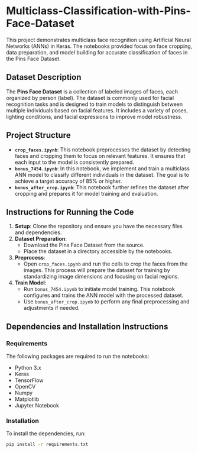 # Multiclass-Classification-with-Pins-Face-Dataset

This project demonstrates multiclass face recognition using Artificial Neural Networks (ANNs) in Keras. The notebooks provided focus on face cropping, data preparation, and model building for accurate classification of faces in the Pins Face Dataset.

## Dataset Description

The **Pins Face Dataset** is a collection of labeled images of faces, each organized by person (label). The dataset is commonly used for facial recognition tasks and is designed to train models to distinguish between multiple individuals based on facial features. It includes a variety of poses, lighting conditions, and facial expressions to improve model robustness.

## Project Structure

- **`crop_faces.ipynb`**: This notebook preprocesses the dataset by detecting faces and cropping them to focus on relevant features. It ensures that each input to the model is consistently prepared.
- **`bonus_7454.ipynb`**: In this notebook, we implement and train a multiclass ANN model to classify different individuals in the dataset. The goal is to achieve a target accuracy of 85% or higher.
- **`bonus_after_crop.ipynb`**: This notebook further refines the dataset after cropping and prepares it for model training and evaluation.

## Instructions for Running the Code

1. **Setup**: Clone the repository and ensure you have the necessary files and dependencies.
2. **Dataset Preparation**:
   - Download the Pins Face Dataset from the source.
   - Place the dataset in a directory accessible by the notebooks.
3. **Preprocess**:
   - Open `crop_faces.ipynb` and run the cells to crop the faces from the images. This process will prepare the dataset for training by standardizing image dimensions and focusing on facial regions.
4. **Train Model**:
   - Run `bonus_7454.ipynb` to initiate model training. This notebook configures and trains the ANN model with the processed dataset.
   - Use `bonus_after_crop.ipynb` to perform any final preprocessing and adjustments if needed.

## Dependencies and Installation Instructions

### Requirements
The following packages are required to run the notebooks:

- Python 3.x
- Keras
- TensorFlow
- OpenCV
- Numpy
- Matplotlib
- Jupyter Notebook

### Installation

To install the dependencies, run:

```bash
pip install -r requirements.txt
